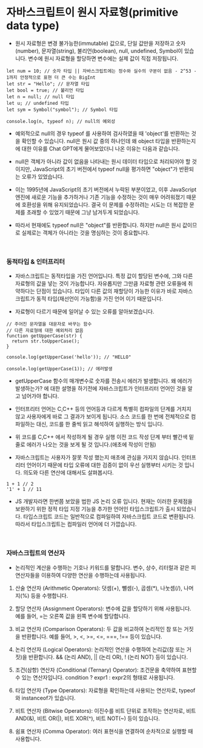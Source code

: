 # 자바스크립트이 원시 자료형(primitive data type)

- 원시 자료형은 변경 불가능한(immutable) 값으로, 단일 값만을 저장하고  숫자(number), 문자열(string), 불리언(boolean), null, undefined, Symbol이 있습니다. 변수에 원시 자료형을 할당하면 변수에는 실제 값이 직접 저장됩니다.

```
let num = 10; // 숫자 타입 || 자바스크립트에는 정수와 실수의 구분이 없음 - 2^53 - 1까지 안정적으로 표현 더 큰 수는 BigInt 
let str = "Hello"; // 문자열 타입
let bool = true; // 불리언 타입
let n = null; // null 타입
let u; // undefined 타입
let sym = Symbol("symbol"); // Symbol 타입

console.log(n, typeof n); // null의 예외성
```

- 예외적으로 null의 경우 typeof 를 사용하여 검사하였을 때 'object'를 반환하는 것을 확인할 수 있습니다. null은 원시 값 중의 하나인데 왜 object 타입을 반환하는지에 대한 이유를 Chat GPT에게 물어보았더니 나온 이유는 다음과 같습니다.

- null은 객체가 아니라 값이 없음을 나타내는 원시 데이터 타입으로 처리되어야 할 것이지만, JavaScript의 초기 버전에서 typeof null을 평가하면 "object"가 반환되는 오류가 있었습니다.

- 이는 1995년에 JavaScript의 초기 버전에서 누락된 부분이었고, 이후 JavaScript 엔진에 새로운 기능을 추가하거나 기존 기능을 수정하는 것이 매우 어려워졌기 때문에 호환성을 위해 유지되었습니다. 결국 이 문제를 수정하려는 시도는 더 복잡한 문제를 초래할 수 있었기 때문에 그냥 남겨두게 되었습니다.

- 따라서 현재에도 typeof null은 "object"를 반환합니다. 하지만 null은 원시 값이므로 실제로는 객체가 아니라는 것을 명심하는 것이 중요합니다.

<br>

### 동적타입 & 인터프리터

- 자바스크립트는 동적타입을 가진 언어입니다. 특정 값이 할당된 변수에, 그와 다른 자료형의 값을 넣는 것이 가능합니다. 자유롭지만 그만큼 자료형 관련 오류들에 취약하다는 단점이 있습니다. 타입이 다른 값의 재할당이 가능한 이유가 바로 자바스크립트가 동적 타입(재선언이 가능함)을 가진 언어 이기 때문입니다.

- 자료형이 다르기 때문에 일어날 수 있는 오류를 알아보겠습니다.

```
// 주어진 문자열을 대문자로 바꾸는 함수
// 다른 자료형에 대한 예외처리 없음
function getUpperCase(str) {
  return str.toUpperCase();
}

console.log(getUpperCase('hello')); // "HELLO"

console.log(getUpperCase(1)); // 에러발생
```

- getUpperCase 함수의 매개변수로 숫자를 전송시 에러가 발생합니다. 왜 에러가 발생하는가? 에 대한 설명을 하기전에 자바스크립트가 인터프리터 언어인 것을 알고 넘어가야 합니다.

- 인터프리터 언어는 C,C++ 등의 언어등과 다르게 특별히 컴파일의 단계를 거치지 않고 사용자에게 바로 그 결과가 보이게 됩니다. 소스 코드를 한 번에 전체적으로 컴파일하는 대신, 코드를 한 줄씩 읽고 해석하여 실행하는 방식 입니다.

- 위 코드를 C,C++ 에서 작성하게 될 경우 실행 이전 코드 작성 단계 부터 빨간색 밑줄로 에러가 나오는 것을 보게 될 것 입니다.(애초에 작성이 안됨)

- 자바스크립트는 사용자가 잘못 작성 했는지 애초에 관심을 가지지 않습니다. 인터프리터 언어이기 때문에 타입 오류에 대한 검증이 없이 우선 실행부터 시키는 것 입니다. 의도와 다른 연산에 대해서도 살펴봅시다.

```
1 + 1 // 2
'1' + 1 // 11
```

- JS 개발자라면 한번쯤 보았을 법한 JS 논리 오류 입니다. 현재는 이러한 문제점을 보완하기 위한 정적 타입 지정 기능을 추가한 언어인 타입스크립트가 출시 되었습니다. 타입스크립트 코드는 일반적으로 컴파일하여 자바스크립트 코드로 변환됩니다. 따라서 타입스크립트는 컴파일러 언어에 더 가깝습니다.

<br>

### 자바스크립트의 연산자

- 논리적인 계산을 수행하는 기호나 키워드를 말합니다. 변수, 상수, 리터럴과 같은 피연산자들을 이용하여 다양한 연산을 수행하는데 사용됩니다.

1. 산술 연산자 (Arithmetic Operators): 덧셈(+), 뺄셈(-), 곱셈(*), 나눗셈(/), 나머지(%) 등을 수행합니다.

2. 할당 연산자 (Assignment Operators): 변수에 값을 할당하기 위해 사용됩니다. 예를 들어, =는 오른쪽 값을 왼쪽 변수에 할당합니다.

3. 비교 연산자 (Comparison Operators): 두 값을 비교하여 논리적인 참 또는 거짓을 반환합니다. 예를 들어, >, <, >=, <=, ===, !== 등이 있습니다.

4. 논리 연산자 (Logical Operators): 논리적인 연산을 수행하여 논리값(참 또는 거짓)을 반환합니다. && (논리 AND), || (논리 OR), ! (논리 NOT) 등이 있습니다.

5. 조건(삼항) 연산자 (Conditional (Ternary) Operator): 조건문을 축약하여 표현할 수 있는 연산자입니다. condition ? expr1 : expr2의 형태로 사용됩니다.

6. 타입 연산자 (Type Operators): 자료형을 확인하는데 사용되는 연산자로, typeof와 instanceof가 있습니다.

7. 비트 연산자 (Bitwise Operators): 이진수를 비트 단위로 조작하는 연산자로, 비트 AND(&), 비트 OR(|), 비트 XOR(^), 비트 NOT(~) 등이 있습니다.

8. 쉼표 연산자 (Comma Operator): 여러 표현식을 연결하여 순차적으로 실행할 때 사용합니다.

<br>
